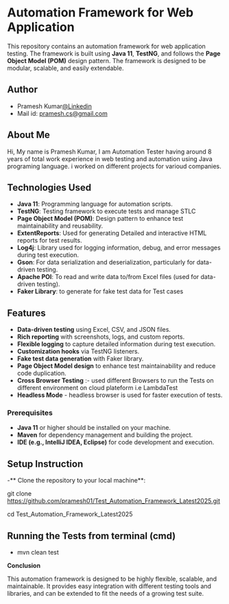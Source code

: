 
# Automation Framework for Web Application

This repository contains an automation framework for web application testing. The framework is built using **Java 11**, **TestNG**, and follows the **Page Object Model (POM)** design pattern. The framework is designed to be modular, scalable, and easily extendable.




## Author
- Pramesh Kumar[@Linkedin](https://www.linkedin.com/in/prameshkumar/)
- Mail id: pramesh.cs@gmail.com

## About Me

Hi, My name is Pramesh Kumar, I am Automation Tester having around 8 years of total work experience in web testing and automation using Java programing language. i worked on different projects for varioud companies.

## Technologies Used
- **Java 11**: Programming language for automation scripts.
- **TestNG**: Testing framework to execute tests and manage STLC
- **Page Object Model (POM)**: Design pattern to enhance test maintainability and reusability.
- **ExtentReports**: Used for generating Detailed and interactive HTML reports for test results.
- **Log4j**: Library used for logging information, debug, and error messages during test execution.
- **Gson**: For data serialization and deserialization, particularly for data-driven testing.
- **Apache POI**: To read and write data to/from Excel files (used for data-driven testing).
- **Faker Library**: to generate for fake test data for Test cases 


## Features
- **Data-driven testing** using Excel, CSV, and JSON files.
- **Rich reporting** with screenshots, logs, and custom reports.
- **Flexible logging** to capture detailed information during test execution.
- **Customization hooks** via TestNG listeners.
- **Fake test data generation** with Faker library.
- **Page Object Model design** to enhance test maintainability and reduce code duplication.
- **Cross Browser Testing** :- used different Browsers to run the Tests on different environment on cloud plateform i.e LambdaTest
- **Headless Mode** - headless browser is used for faster execution of tests.

### Prerequisites
- **Java 11** or higher should be installed on your machine.
- **Maven** for dependency management and building the project.
- **IDE (e.g., IntelliJ IDEA, Eclipse)** for code development and execution.

## Setup Instruction 

-** Clone the repository to your local machine**:

git clone https://github.com/pramesh01/Test_Automation_Framework_Latest2025.git

cd Test_Automation_Framework_Latest2025

## Running the Tests from terminal (cmd)

- mvn clean test

**Conclusion**

This automation framework is designed to be highly flexible, scalable, and maintainable. It provides easy integration with different testing tools and libraries, and can be extended to fit the needs of a growing test suite.
